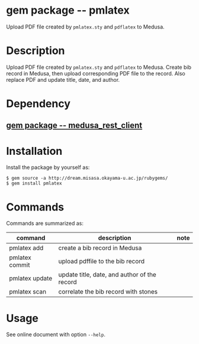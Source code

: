 # gem package -- pmlatex

Upload PDF file created by `pmlatex.sty` and `pdflatex` to Medusa.

# Description

Upload PDF file created by `pmlatex.sty` and `pdflatex` to Medusa.
Create bib record in Medusa, then upload corresponding PDF file to the
record.  Also replace PDF and update title, date, and author.

# Dependency

## [gem package -- medusa_rest_client](https://github.com/misasa/medusa_rest_client "follow instruction")


# Installation

Install the package by yourself as:

    $ gem source -a http://dream.misasa.okayama-u.ac.jp/rubygems/
    $ gem install pmlatex

# Commands

Commands are summarized as:

| command          | description                                   | note                       |
|------------------|-----------------------------------------------|----------------------------|
| pmlatex add      | create a bib record in Medusa                 |                            |
| pmlatex commit   | upload pdffile to the bib record              |                            |
| pmlatex update   | update title, date, and author of the record  |                            |
| pmlatex scan     | correlate the bib record with stones          |                            |

# Usage

See online document with option `--help`.

